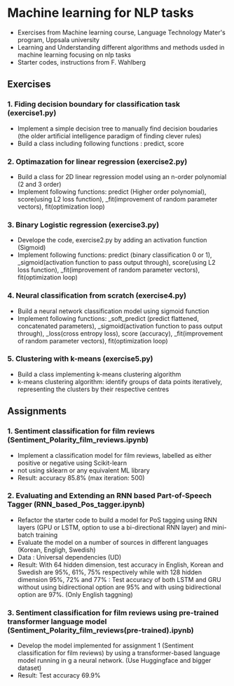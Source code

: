 # Machine learning for NLP tasks
- Exercises from Machine learning course, Language Technology Mater's program, Uppsala university
- Learning and Understanding different algorithms and methods usded in machine learning focusing on nlp tasks
- Starter codes, instructions from F. Wahlberg

## Exercises

### 1. Fiding decision boundary for classification task (exercise1.py)
- Implement a simple decision tree to manually find decision boudaries (the older artificial intelligence paradigm of finding clever rules)
- Build a class including following functions : predict, score

### 2. Optimazation for linear regression (exercise2.py)
- Build a class for 2D linear regression model using an n-order polynomial (2 and 3 order)
- Implement following functions: predict (Higher order polynomial), score(using L2 loss function), _fit(improvement of random parameter vectors), fit(optimization loop)

### 3. Binary Logistic regression (exercise3.py)
- Develope the code, exercise2.py by adding an activation function (Sigmoid)
- Implement following functions: predict (binary classification 0 or 1), _sigmoid(activation function to pass output through), score(using L2 loss function), _fit(improvement of random parameter vectors), fit(optimization loop)

### 4. Neural classification from scratch (exercise4.py)
- Build a neural network classification model using sigmoid function
- Implement following functions: _soft_predict (predict flattened, concatenated parameters),  _sigmoid(activation function to pass output through), _loss(cross entropy loss), score (accuracy), _fit(improvement of random parameter vectors), fit(optimization loop)

### 5. Clustering with k-means (exercise5.py)
- Build a class implementing k-means clustering algorithm
- k-means clustering algorithm: identify groups of data points iteratively, representing the clusters by their respective centres

## Assignments

### 1. Sentiment classification for film reviews (Sentiment_Polarity_film_reviews.ipynb)
- Implement a classification model for film reviews, labelled as either positive or negative using Scikit-learn
- not using sklearn or any equivalent ML library
- Result: accuracy 85.8% (max iteration: 500)

### 2. Evaluating and Extending an RNN based Part-of-Speech Tagger (RNN_based_Pos_tagger.ipynb)
- Refactor the starter code to build a model for PoS tagging using RNN layers (GPU or LSTM, option to use a bi-directional RNN layer) and mini-batch training
- Evaluate the model on a number of sources in different languages (Korean, Engligh, Swedish)
- Data : Universal dependencies (UD)
- Result: With 64 hidden dimension, test accuracy in English, Korean and Swedish are 95%, 61%, 75% respectively while with 128 hidden dimension 95%, 72% and 77%
: Test accuracy of both LSTM and GRU without using bidirectional option are 95% and with using bidirectional option are 97%. (Only English taggning)

### 3. Sentiment classification for film reviews using pre-trained transformer language model (Sentiment_Polarity_film_reviews(pre-trained).ipynb)
- Develop the model implemented for assignment 1 (Sentiment classification for film reviews) by using a transformer-based language model running in g a neural network. (Use Huggingface and bigger dataset)
- Result: Test accuracy 69.9%
